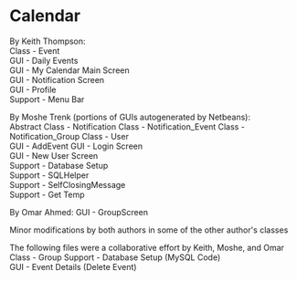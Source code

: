 # Calendar

By Keith Thompson:    
Class - Event    
GUI - Daily Events    
GUI - My Calendar Main Screen    
GUI - Notification Screen  
GUI - Profile    
Support - Menu Bar    
    
By Moshe Trenk (portions of GUIs autogenerated by Netbeans):    
Abstract Class - Notification 
Class - Notification_Event 
Class - Notification_Group 
Class - User    
GUI - AddEvent 
GUI - Login Screen    
GUI - New User Screen    
Support - Database Setup    
Support - SQLHelper    
Support - SelfClosingMessage    
Support - Get Temp 

By Omar Ahmed:
GUI - GroupScreen 
    
Minor modifications by both authors in some of the other author's classes    

The following files were a collaborative effort by Keith, Moshe, and Omar
Class - Group
Support - Database Setup (MySQL Code)  
GUI - Event Details (Delete Event)  
